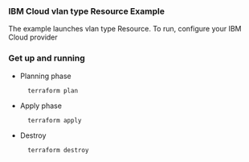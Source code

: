 ### IBM Cloud vlan type Resource Example

The example launches vlan type Resource. 
To run, configure your IBM Cloud provider
### Get up and running

* Planning phase

		terraform plan 
    		

* Apply phase

		terraform apply 
		   

* Destroy 

		terraform destroy